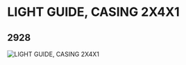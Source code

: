# LIGHT GUIDE, CASING 2X4X1
## 2928
![LIGHT GUIDE, CASING 2X4X1](https://lc-www-live-s.legocdn.com/media/bricks/5/2/4197370.jpg)
